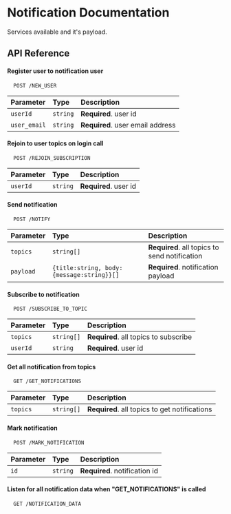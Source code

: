 
# Notification Documentation

Services available and it's payload.


## API Reference

#### Register user to notification user

```http
  POST /NEW_USER
```

| Parameter | Type     | Description                |
| :-------- | :------- | :------------------------- |
| `userId` | `string` | **Required**. user id |
| `user_email` | `string` | **Required**. user email address|




#### Rejoin to user topics on login call

```http
  POST /REJOIN_SUBSCRIPTION
```

| Parameter | Type     | Description                |
| :-------- | :------- | :------------------------- |
| `userId` | `string` | **Required**. user id |



#### Send notification

```http
  POST /NOTIFY
```

| Parameter | Type     | Description                |
| :-------- | :------- | :------------------------- |
| `topics` | `string[]` | **Required**. all topics to send notification |
| `payload` | `{title:string, body:{message:string}}[]` | **Required**.  notification payload |




#### Subscribe to notification

```http
  POST /SUBSCRIBE_TO_TOPIC
```

| Parameter | Type     | Description                |
| :-------- | :------- | :------------------------- |
| `topics` | `string[]` | **Required**. all topics to subscribe |
| `userId` | `string` | **Required**. user id |


#### Get all notification from topics

```http
  GET /GET_NOTIFICATIONS
```

| Parameter | Type     | Description                |
| :-------- | :------- | :------------------------- |
| `topics` | `string[]` | **Required**. all topics to get notifications |


#### Mark notification 

```http
  POST /MARK_NOTIFICATION
```

| Parameter | Type     | Description                |
| :-------- | :------- | :------------------------- |
| `id` | `string` | **Required**. notification id |



#### Listen for all notification data when "GET_NOTIFICATIONS" is called

```http
  GET /NOTIFICATION_DATA
```
